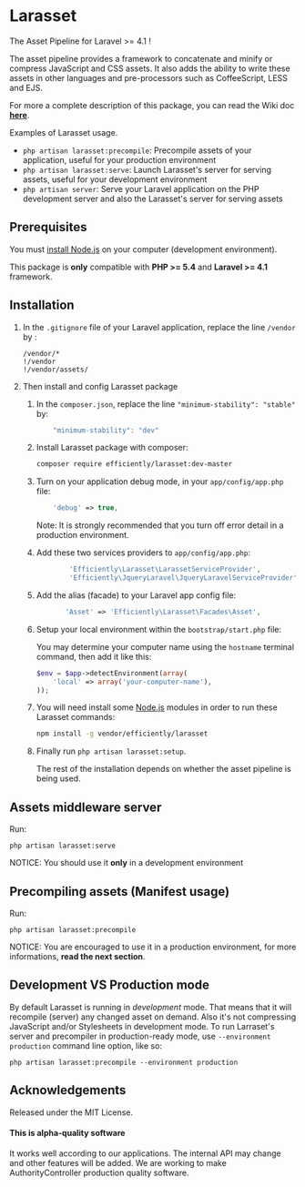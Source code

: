 Larasset
========

The Asset Pipeline for Laravel >= 4.1 !

The asset pipeline provides a framework to concatenate and minify or compress
JavaScript and CSS assets. It also adds the ability to write these assets in
other languages and pre-processors such as CoffeeScript, LESS and EJS.

For more a complete description of this package, you can read the Wiki doc **[here](https://github.com/efficiently/larasset/wiki/Asset-pipeline)**.

Examples of Larasset usage.

- `php artisan larasset:precompile`: Precompile assets of your application, useful for your production environment
- `php artisan larasset:serve`:      Launch Larasset's server for serving assets, useful for your development environment
- `php artisan server`:              Serve your Laravel application on the PHP development server and also the Larasset's server for serving assets


Prerequisites
-------------

You must [install Node.js](http://nodejs.org) on your computer (development environment).

This package is **only** compatible with **PHP >= 5.4** and **Laravel >= 4.1** framework.

Installation
------------

1. In the `.gitignore` file of your Laravel application, replace the line `/vendor` by :

    ```
    /vendor/*
    !/vendor
    !/vendor/assets/
    ```

2. Then install and config Larasset package

    1. In the `composer.json`, replace the line `"minimum-stability": "stable"` by:

        ```javascript
            "minimum-stability": "dev"
        ```

    2. Install Larasset package with composer:
    
        ```sh
        composer require efficiently/larasset:dev-master
        ```
        
    3. Turn on your application debug mode, in your `app/config/app.php` file:
        
        ```php
            'debug' => true,
        ```
        
        Note: It is strongly recommended that you turn off error detail in a production environment.

	4. Add these two services providers to `app/config/app.php`:

        ```php
                'Efficiently\Larasset\LarassetServiceProvider',
                'Efficiently\JqueryLaravel\JqueryLaravelServiceProvider',
        ```

    5. Add the alias (facade) to your Laravel app config file:

        ```php
               'Asset' => 'Efficiently\Larasset\Facades\Asset',
        ```

    6. Setup your local environment within the `bootstrap/start.php` file:

        You may determine your computer name using the `hostname` terminal command, then add it like this:

        ```php
        $env = $app->detectEnvironment(array(
            'local' => array('your-computer-name'),
        ));
        ```

    7. You will need install some [Node.js](http://nodejs.org/) modules in order to run these Larasset commands:

        ```sh
        npm install -g vendor/efficiently/larasset
        ```

    8. Finally run `php artisan larasset:setup`.
	
	    The rest of the installation depends on whether the asset pipeline is being used.

Assets middleware server
------------------------

Run:

    php artisan larasset:serve

NOTICE: You should use it **only** in a development environment


Precompiling assets (Manifest usage)
------------------------------------

Run:

    php artisan larasset:precompile

NOTICE: You are encouraged to use it in a production environment, 
for more informations, **read the next section**.


Development VS Production mode
------------------------------

By default Larasset is running in _development_ mode. That means that it will
recompile (server) any changed asset on demand. Also it's not compressing
JavaScript and/or Stylesheets in development mode. To run Larraset's server and
precompiler in production-ready mode, use `--environment production` command line
option, like so:

    php artisan larasset:precompile --environment production


Acknowledgements
----------------

Released under the MIT License.

#### This is alpha-quality software
It works well according to our applications. The internal API may change and other features will be added.
We are working to make AuthorityController production quality software.